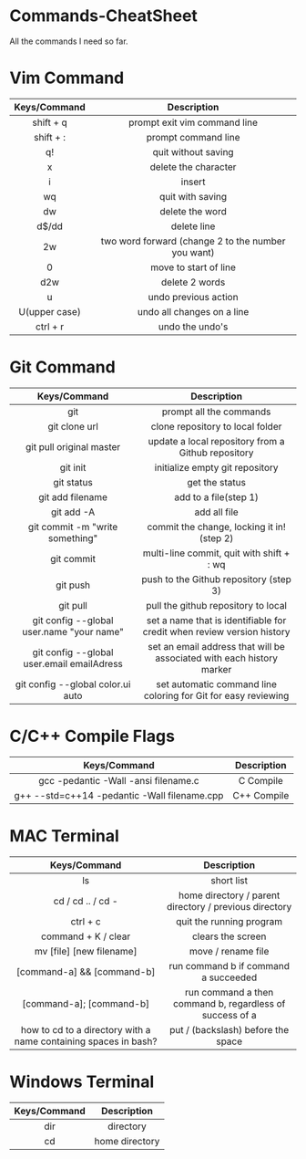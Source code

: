 # **Commands-CheatSheet**
All the commands I need so far.

# Vim Command

| Keys/Command | Description |
|:---:|:---:|
| shift + q | prompt exit vim command line |
| shift + : | prompt command line |
| q! | quit without saving |
| x | delete the character |
| i | insert |
| wq | quit with saving |
| dw | delete the word |
| d$/dd | delete line |
| 2w | two word forward (change 2 to the number you want) |
| 0 | move to start of line |
| d2w | delete 2 words |
| u | undo previous action |
| U(upper case) | undo all changes on a line |
| ctrl + r | undo the undo's |

# Git Command

| Keys/Command | Description |
|:---:|:---:|
| git | prompt all the commands |
| git clone url | clone repository to local folder |
| git pull original master | update a local repository from a Github repository |
| git init | initialize empty git repository |
| git status | get the status |
| git add filename | add to a file(step 1) |
| git add -A | add all file |
| git commit -m "write something" | commit the change, locking it in!(step 2) |
| git commit | multi-line commit, quit with shift + : wq |
| git push | push to the Github repository (step 3) |
| git pull | pull the github repository to local |
| git config --global user.name "your name" | set a name that is identifiable for credit when review version history |
| git config --global user.email emailAdress | set an email address that will be associated with each history marker |
| git config --global color.ui auto | set automatic command line coloring for Git for easy reviewing |

# C/C++ Compile Flags

| Keys/Command | Description |
|:---:|:---:|
| gcc -pedantic -Wall -ansi filename.c | C Compile |
| g++ --std=c++14 -pedantic -Wall filename.cpp | C++ Compile |

# MAC Terminal

| Keys/Command | Description |
|:---:|:---:|
| ls | short list |
| cd / cd .. / cd - | home directory / parent directory / previous directory |
| ctrl + c | quit the running program |
| command + K / clear | clears the screen |
| mv [file] [new filename] | move / rename file |
| [command-a] && [command-b] | run command b if command a succeeded |
| [command-a]; [command-b] | run command a then command b, regardless of success of a |
| how to cd to a directory with a name containing spaces in bash? | put / (backslash) before the space |

# Windows Terminal
| Keys/Command | Description |
|:---:|:---:|
| dir | directory |
| cd | home directory |






